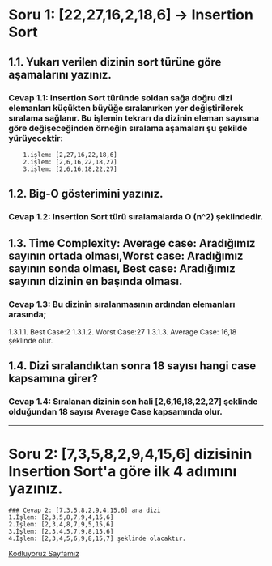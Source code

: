 # Soru 1: [22,27,16,2,18,6] -> Insertion Sort

## 1.1.	Yukarı verilen dizinin sort türüne göre aşamalarını yazınız.
### Cevap 1.1: Insertion Sort türünde soldan sağa doğru dizi elemanları küçükten büyüğe sıralanırken yer değiştirilerek sıralama sağlanır. Bu işlemin tekrarı da dizinin eleman sayısına göre değişeceğinden örneğin sıralama aşamaları şu şekilde yürüyecektir:
		1.işlem: [2,27,16,22,18,6]
		2.işlem: [2,6,16,22,18,27]
		3.işlem: [2,6,16,18,22,27]

## 1.2.	 Big-O gösterimini yazınız.
### Cevap 1.2: Insertion Sort türü sıralamalarda O (n^2) şeklindedir.

## 1.3.	Time Complexity: Average case: Aradığımız sayının ortada olması,Worst case: Aradığımız sayının sonda olması, Best case: Aradığımız sayının dizinin en başında olması.

### Cevap 1.3: Bu dizinin sıralanmasının ardından elemanları arasında;
1.3.1.1.	Best Case:2
1.3.1.2.	Worst Case:27
1.3.1.3.	Average Case: 16,18 şeklinde olur.

## 1.4.	Dizi sıralandıktan sonra 18 sayısı hangi case kapsamına girer? 
### Cevap 1.4: Sıralanan dizinin son hali  [2,6,16,18,22,27] şeklinde olduğundan 18 sayısı Average Case kapsamında olur.
--------------------------------------------------------------------------------------------------------------------------


# Soru 2:  [7,3,5,8,2,9,4,15,6] dizisinin Insertion Sort'a göre ilk 4 adımını yazınız.
	### Cevap 2: [7,3,5,8,2,9,4,15,6] ana dizi
	1.İşlem: [2,3,5,8,7,9,4,15,6]
	2.İşlem: [2,3,4,8,7,9,5,15,6]
	3.İşlem: [2,3,4,5,7,9,8,15,6]
	4.İşlem: [2,3,4,5,6,9,8,15,7] şeklinde olacaktır. 

[Kodluyoruz Sayfamız](https://www.patika.dev/)